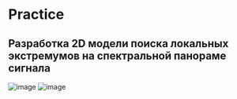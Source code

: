 # Practice
## Разработка 2D модели поиска локальных экстремумов на спектральной панораме сигнала
![image](https://github.com/user-attachments/assets/2e7e1cfc-6610-411e-ac5a-927415408023)
![image](https://github.com/user-attachments/assets/d7c97b3b-116a-4511-b740-df391c304ceb)

